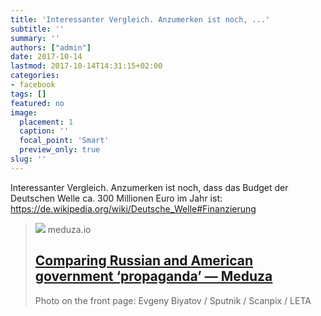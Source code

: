```yaml
---
title: 'Interessanter Vergleich. Anzumerken ist noch, ...'
subtitle: ''
summary: ''
authors: ["admin"]
date: 2017-10-14
lastmod: 2017-10-14T14:31:15+02:00
categories:
- facebook
tags: []
featured: no
image:
  placement: 1
  caption: ''
  focal_point: 'Smart'
  preview_only: true
slug: ''
---
```

Interessanter Vergleich. Anzumerken ist noch, dass das Budget der Deutschen Welle ca. 300 Millionen Euro im Jahr ist: https://de.wikipedia.org/wiki/Deutsche_Welle#Finanzierung
> [![](https://meduza.io/image/attachments/images/002/485/426/original/2fTbClhx9L6rIihXUdWrsQ.png)](https://meduza.io/en/short/2017/09/14/comparing-russian-and-american-government-propaganda)
> meduza.io
> ## [Comparing Russian and American government ‘propaganda’ — Meduza](https://meduza.io/en/short/2017/09/14/comparing-russian-and-american-government-propaganda)
>
>Photo on the front page: Evgeny Biyatov / Sputnik / Scanpix / LETA

